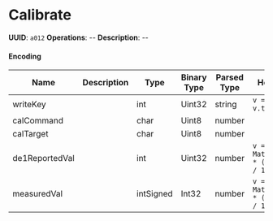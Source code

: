 # Calibrate

**UUID**: `a012`
**Operations**: --
**Description**: --

#### Encoding

| Name           | Description | Type      | Binary Type | Parsed Type | How to Parse                                |
| -------------- | ----------- | --------- | ----------- | ----------- | ------------------------------------------- |
| writeKey       |             | int       | Uint32      | string      | `v => v.toString(16))`                      |
| calCommand     |             | char      | Uint8       | number      |                                             |
| calTarget      |             | char      | Uint8       | number      |                                             |
| de1ReportedVal |             | int       | Uint32      | number      | `v => Math.round(100 * (v / 65536)) / 100)` |
| measuredVal    |             | intSigned | Int32       | number      | `v => Math.round(100 * (v / 65536)) / 100)` |
